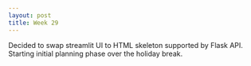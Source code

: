 ```yaml
---
layout: post
title: Week 29
---
```


Decided to swap streamlit UI to HTML skeleton supported by Flask API. Starting initial planning phase over the holiday break.

